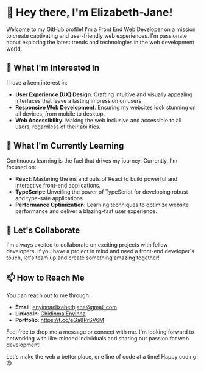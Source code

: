 # 👋 Hey there, I'm Elizabeth-Jane!

Welcome to my GitHub profile! I'm a Front End Web Developer on a mission to create captivating and user-friendly web experiences. I'm passionate about exploring the latest trends and technologies in the web development world.

## 👀 What I'm Interested In

I have a keen interest in:

- **User Experience (UX) Design**: Crafting intuitive and visually appealing interfaces that leave a lasting impression on users.
- **Responsive Web Development**: Ensuring my websites look stunning on all devices, from mobile to desktop.
- **Web Accessibility**: Making the web inclusive and accessible to all users, regardless of their abilities.

## 🌱 What I'm Currently Learning

Continuous learning is the fuel that drives my journey. Currently, I'm focused on:

- **React**: Mastering the ins and outs of React to build powerful and interactive front-end applications.
- **TypeScript**: Unveiling the power of TypeScript for developing robust and type-safe applications.
- **Performance Optimization**: Learning techniques to optimize website performance and deliver a blazing-fast user experience.

## 💞️ Let's Collaborate

I'm always excited to collaborate on exciting projects with fellow developers. If you have a project in mind and need a front-end developer's touch, let's team up and create something amazing together!

## 📫 How to Reach Me

You can reach out to me through:

- **Email**: enyinnaelizabethjane@gmail.com
- **LinkedIn**: [Chidinma Enyinna](https://www.linkedin.com/in/chidinma-enyinna-69b5b0232/)
- **Portfolio**: https://t.co/eGa8PrSV6M 

Feel free to drop me a message or connect with me. I'm looking forward to networking with like-minded individuals and sharing our passion for web development!

Let's make the web a better place, one line of code at a time! Happy coding! 😊

